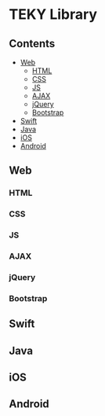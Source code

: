 # TEKY Library

## Contents

  - [Web]()
    - [HTML]()
    - [CSS]()
    - [JS]()
    - [AJAX]()
    - [jQuery]()
    - [Bootstrap]()
  - [Swift]()
  - [Java]()
  - [iOS]()
  - [Android]()
  
## Web

### HTML
### CSS
### JS
### AJAX
### jQuery
### Bootstrap

## Swift

## Java

## iOS

## Android
